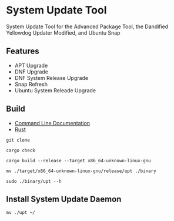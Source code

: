 [CLIDoc]: https://github.com/HyaenaTechnologies/configuration/blob/main/upt/documentation/upt.md
[Rust Language]: https://rust-lang.org

# System Update Tool

System Update Tool for the Advanced Package Tool, the Dandified Yellowdog Updater Modified, and Ubuntu Snap

## Features

- APT Upgrade
- DNF Upgrade
- DNF System Release Upgrade
- Snap Refresh
- Ubuntu System Releade Upgrade

## Build

- [Command Line Documentation][CLIDoc]
- [Rust][Rust Language]

```shell
git clone

cargo check

cargo build --release --target x86_64-unknown-linux-gnu

mv ./target/x86_64-unknown-linux-gnu/release/upt ./binary

sudo ./binary/upt --h
```

## Install System Update Daemon

```shell
mv ./upt ~/
```


